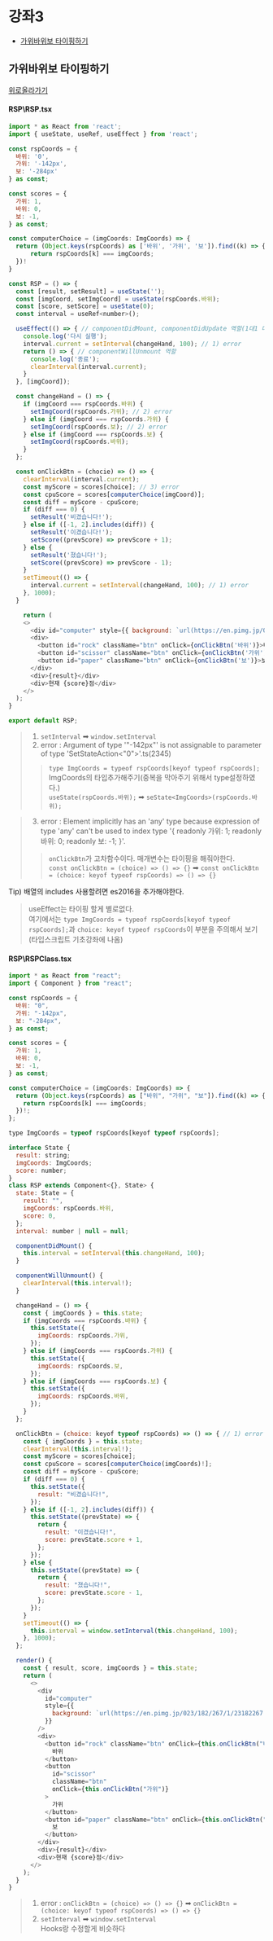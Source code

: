 # 강좌3

  - [가위바위보 타이핑하기](#가위바위보-타이핑하기)





## 가위바위보 타이핑하기
[위로올라가기](#강좌3)

#### RSP\RSP.tsx
```js
import * as React from 'react';
import { useState, useRef, useEffect } from 'react';

const rspCoords = {
  바위: '0',
  가위: '-142px',
  보: '-284px'
} as const;

const scores = {
  가위: 1,
  바위: 0,
  보: -1,
} as const;

const computerChoice = (imgCoords: ImgCoords) => {
  return (Object.keys(rspCoords) as ['바위', '가위', '보']).find((k) => {
      return rspCoords[k] === imgCoords;
  })!
}

const RSP = () => {
  const [result, setResult] = useState('');
  const [imgCoord, setImgCoord] = useState(rspCoords.바위);
  const [score, setScore] = useState(0);
  const interval = useRef<number>();

  useEffect(() => { // componentDidMount, componentDidUpdate 역할(1대1 대응은 아님)
    console.log('다시 실행');
    interval.current = setInterval(changeHand, 100); // 1) error
    return () => { // componentWillUnmount 역할
      console.log('종료');
      clearInterval(interval.current);
    }
  }, [imgCoord]);

  const changeHand = () => {
    if (imgCoord === rspCoords.바위) {
      setImgCoord(rspCoords.가위); // 2) error
    } else if (imgCoord === rspCoords.가위) {
      setImgCoord(rspCoords.보); // 2) error
    } else if (imgCoord === rspCoords.보) {
      setImgCoord(rspCoords.바위);
    }
  };

  const onClickBtn = (chocie) => () => {
    clearInterval(interval.current);
    const myScore = scores[choice]; // 3) error
    const cpuScore = scores[computerChoice(imgCoord)];
    const diff = myScore - cpuScore;
    if (diff === 0) {
      setResult('비겼습니다!');
    } else if ([-1, 2].includes(diff)) {
      setResult('이겼습니다!');
      setScore((prevScore) => prevScore + 1);
    } else {
      setResult('졌습니다!');
      setScore((prevScore) => prevScore - 1);
    }
    setTimeout(() => {
      interval.current = setInterval(changeHand, 100); // 1) error
    }, 1000);
  }

    return (
    <>
      <div id="computer" style={{ background: `url(https://en.pimg.jp/023/182/267/1/23182267.jpg) ${imgCoord} 0` }} />
      <div>
        <button id="rock" className="btn" onClick={onClickBtn('바위')}>바위</button>
        <button id="scissor" className="btn" onClick={onClickBtn('가위')}>가위</button>
        <button id="paper" className="btn" onClick={onClickBtn('보')}>보</button>
      </div>
      <div>{result}</div>
      <div>현재 {score}점</div>
    </>
  );
}

export default RSP;
```

> 1) `setInterval` ➡ `window.setInterval` <br>
> 2) error : Argument of type '"-142px"' is not assignable to parameter of type 'SetStateAction<"0">'.ts(2345) <br>
>> `type ImgCoords = typeof rspCoords[keyof typeof rspCoords];` ImgCoords의 타입추가해주기(중복을 막아주기 위해서 type설정하였다.) <br>
>> `useState(rspCoords.바위);` ➡ `seState<ImgCoords>(rspCoords.바위);` <br>

> 3) error : Element implicitly has an 'any' type because expression of type 'any' can't be used to index type '{ readonly 가위: 1; readonly 바위: 0; readonly 보: -1; }'. <br>
>> `onClickBtn`가 고차함수이다. 매개변수는 타이핑을 해줘야한다. <br>
>> `const onClickBtn = (choice) => () => {}` ➡ `const onClickBtn = (choice: keyof typeof rspCoords) => () => {}` <br>

Tip) 배열의 includes 사용할려면 es2016을 추가해야한다. <br>

> useEffect는 타이핑 할게 별로없다. <br>
> 여기에서는 `type ImgCoords = typeof rspCoords[keyof typeof rspCoords];`과 `choice: keyof typeof rspCoords`이 부분을 주의해서 보기(타입스크립트 기초강좌에 나옴) <br>

#### RSP\RSPClass.tsx
```js
import * as React from "react";
import { Component } from "react";

const rspCoords = {
  바위: "0",
  가위: "-142px",
  보: "-284px",
} as const;

const scores = {
  가위: 1,
  바위: 0,
  보: -1,
} as const;

const computerChoice = (imgCoords: ImgCoords) => {
  return (Object.keys(rspCoords) as ["바위", "가위", "보"]).find((k) => {
    return rspCoords[k] === imgCoords;
  })!;
};

type ImgCoords = typeof rspCoords[keyof typeof rspCoords];

interface State {
  result: string;
  imgCoords: ImgCoords;
  score: number;
}
class RSP extends Component<{}, State> {
  state: State = {
    result: "",
    imgCoords: rspCoords.바위,
    score: 0,
  };
  interval: number | null = null;

  componentDidMount() {
    this.interval = setInterval(this.changeHand, 100);
  }

  componentWillUnmount() {
    clearInterval(this.interval!);
  }

  changeHand = () => {
    const { imgCoords } = this.state;
    if (imgCoords === rspCoords.바위) {
      this.setState({
        imgCoords: rspCoords.가위,
      });
    } else if (imgCoords === rspCoords.가위) {
      this.setState({
        imgCoords: rspCoords.보,
      });
    } else if (imgCoords === rspCoords.보) {
      this.setState({
        imgCoords: rspCoords.바위,
      });
    }
  };

  onClickBtn = (choice: keyof typeof rspCoords) => () => { // 1) error
    const { imgCoords } = this.state;
    clearInterval(this.interval!);
    const myScore = scores[choice];
    const cpuScore = scores[computerChoice(imgCoords)!];
    const diff = myScore - cpuScore;
    if (diff === 0) {
      this.setState({
        result: "비겼습니다!",
      });
    } else if ([-1, 2].includes(diff)) {
      this.setState((prevState) => {
        return {
          result: "이겼습니다!",
          score: prevState.score + 1,
        };
      });
    } else {
      this.setState((prevState) => {
        return {
          result: "졌습니다!",
          score: prevState.score - 1,
        };
      });
    }
    setTimeout(() => {
      this.interval = window.setInterval(this.changeHand, 100);
    }, 1000);
  };

  render() {
    const { result, score, imgCoords } = this.state;
    return (
      <>
        <div
          id="computer"
          style={{
            background: `url(https://en.pimg.jp/023/182/267/1/23182267.jpg) ${imgCoords} 0`,
          }}
        />
        <div>
          <button id="rock" className="btn" onClick={this.onClickBtn("바위")}>
            바위
          </button>
          <button
            id="scissor"
            className="btn"
            onClick={this.onClickBtn("가위")}
          >
            가위
          </button>
          <button id="paper" className="btn" onClick={this.onClickBtn("보")}>
            보
          </button>
        </div>
        <div>{result}</div>
        <div>현재 {score}점</div>
      </>
    );
  }
}
```


> 1) error : `onClickBtn = (choice) => () => {}` ➡ `onClickBtn = (choice: keyof typeof rspCoords) => () => {}` <br>
> 2) `setInterval` ➡ `window.setInterval` <br>
> Hooks랑 수정할게 비슷하다 <br>

